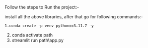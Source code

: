Follow the steps to Run the project:-

install all the above libraries, after that go for following commands:-

```
1.conda create -p venv python==3.11.7 -y
```


2. conda activate path
3. streamlit run path\app.py

